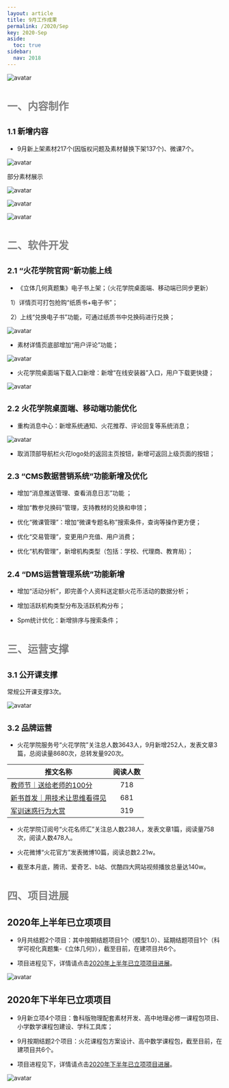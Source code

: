 ```yaml
---
layout: article
title: 9月工作成果
permalink: /2020/Sep
key: 2020-Sep
aside:
  toc: true
sidebar:
  nav: 2018
---
```



<bro/><bro/>

![avatar](images/2020090000.png)

# <font size="5" color="gray">一、内容制作</font>

## <font size="4" >1.1 新增内容</font>

- 9月新上架素材217个(因版权问题及素材替换下架137个)、微课7个。

![avatar](images/20200901.png)

部分素材展示

![avatar](images/20200902.png)

![avatar](images/20200903.png)

![avatar](images/20200904.png)

# <font size="5" color="gray">二、软件开发</font>

## <font size="4" >2.1 “火花学院官网”新功能上线</font>

- 《立体几何真题集》电子书上架；（火花学院桌面端、移动端已同步更新）

&nbsp; 1）详情页可打包抢购“纸质书+电子书”；

&nbsp; 2）上线“兑换电子书”功能，可通过纸质书中兑换码进行兑换；

![avatar](images/202009005.png)

- 素材详情页底部增加“用户评论”功能；

![avatar](images/20200909.png)

- 火花学院桌面端下载入口新增：新增“在线安装器”入口，用户下载更快捷；

![avatar](images/20200910.png)

## <font size="4" >2.2 火花学院桌面端、移动端功能优化</font>

- 重构消息中心：新增系统通知、火花推荐、评论回复等系统消息；

![avatar](images/20200912.png)

- 取消顶部导航栏火花logo处的返回主页按钮，新增可返回上级页面的按钮；

## <font size="4" >2.3 “CMS数据营销系统”功能新增及优化</font>

- 增加“消息推送管理、查看消息日志”功能 ；

- 增加“教参兑换码”管理，支持教材的兑换和申领；

- 优化“微课管理”：增加“微课专题名称”搜索条件，查询等操作更方便；

- 优化“交易管理”，变更用户充值、用户消费；

- 优化“机构管理”，新增机构类型（包括：学校、代理商、教育局）；

## <font size="4" >2.4 “DMS运营管理系统”功能新增</font>

- 增加“活动分析”，即完善个人资料送定额火花币活动的数据分析；

- 增加活跃机构类型分布及活跃机构分布；

- Spm统计优化：新增排序与搜索条件；

# <font size="5" color="gray">三、运营支撑</font>

## <font size="4" >3.1 公开课支撑</font>

常规公开课支撑3次。

![avatar](images/20200914.png)

## <font size="4" >3.2 品牌运营</font>

- 火花学院服务号“火花学院”关注总人数3643人，9月新增252人，发表文章3篇，总阅读量8680次，总转发量920次。

| 推文名称 |  阅读人数  | 
|-------------|:------:|
[教师节｜送给老师的100分](https://mp.weixin.qq.com/s/8BpyMxnKZc_6OQxzBq02rg)|	718|
[新书首发｜用技术让思维看得见](https://mp.weixin.qq.com/s/MwXJEAfyE2Sje9NROEIEmA)|	681|
[军训迷惑行为大赏](https://mp.weixin.qq.com/s/_BVoK0TzDX4SgsJLW5FZgQ)|	319|

- 火花学院订阅号“火花名师汇”关注总人数238人，发表文章1篇，阅读量758次，阅读人数478人。

- 火花微博“火花官方”发表微博10篇，阅读总数2.21w。

- 截至本月底，腾讯、爱奇艺、b站、优酷四大网站视频播放总量达140w。

# <font size="5" color="gray">四、项目进展</font>

## 2020年上半年已立项项目

- 9月共结题2个项目：其中按期结题项目1个（模型1.0）、延期结题项目1个（科学可视化真题集-《立体几何》），截至目前，在建项目共6个。

- 项目进程见下，详情请点击[2020年上半年已立项项目进展](https://github.com/Xiyue-team/doc_monthlyreport/blob/master/project/2020/Sep.md)。
 
![avatar](images/20200915.png)

## 2020年下半年已立项项目

- 9月新立项4个项目：鲁科版物理配套素材开发、高中地理必修一课程包项目、小学数学课程包建设、学科工具库；

- 9月按期结题2个项目：火花课程包方案设计、高中数学课程包，截至目前，在建项目共6个。

- 项目进程见下，详情请点击[2020年下半年已立项项目进展](https://github.com/Xiyue-team/doc_monthlyreport/blob/master/project/2020/Sep.md)。
 
![avatar](images/20200916.png)


